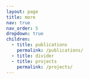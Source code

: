 ```yaml
---
layout: page
title: more
nav: true
nav_order: 5
dropdown: true
children:
  - title: publications
    permalink: /publications/
  - title: divider
  - title: projects
    permalink: /projects/
---
```

